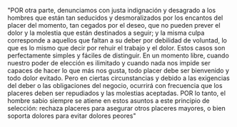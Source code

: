 "POR otra parte, denunciamos con justa indignación y desagrado a los hombres que están tan seducidos y desmoralizados por los encantos
 del placer del momento, tan cegados por el deseo, que no pueden prever el dolor y la molestia que están destinados a seguir; y la misma
  culpa corresponde a aquellos que faltan a su deber por debilidad de voluntad, lo que es lo mismo que decir por rehuir el trabajo y el 
  dolor. Estos casos son perfectamente simples y fáciles de distinguir. En un momento libre, cuando nuestro poder de elección es 
  ilimitado y cuando nada nos impide ser capaces de hacer lo que más nos gusta, todo placer debe ser bienvenido y todo dolor 
  evitado. Pero en ciertas circunstancias y debido a las exigencias del deber o las obligaciones del negocio, ocurrirá con 
  frecuencia que los placeres deben ser repudiados y las molestias aceptadas. POR lo tanto, el hombre sabio siempre se atiene en estos 
  asuntos a este principio de selección: rechaza placeres para asegurar otros placeres mayores, o bien soporta dolores para evitar 
 dolores peores" 
    
